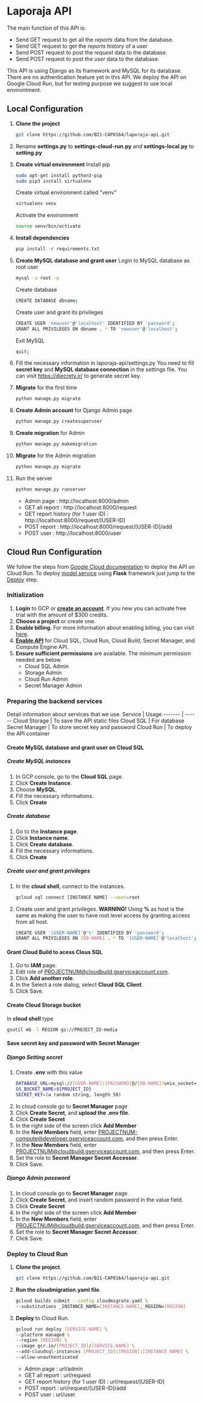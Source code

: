 # Laporaja API
The main function of this API is:
- Send GET request to get all the _reports_ data from the database.
- Send GET request to get the _reports_ history of a user
- Send POST request to post the _request_ data to the database.
- Send POST request to post the _user_ data to the database.

This API is using Django as its framework and MySQL for its database.
There are no authentication feature yet in this API. 
We deploy the API on Google Cloud Run, but for testing purpose we suggest to use local environtment.

## Local Configuration
1. **Clone the project**
    ```sh
    git clone https://github.com/B21-CAP0164/laporaja-api.git
    ```
2. Rename **settings.py** to **settings-cloud-run.py** and **settings-local.py** to **setting.py**
2. **Create virtual environment**
    Install pip
    ```sh
    sudo apt-get install python3-pip
    sudo pip3 install virtualenv
    ```
    Create virtual environment called "venv"
    ```sh
    virtualenv venv
    ```
    Activate the environment
    ```sh
    source venv/bin/activate
    ```
3. **Install dependencies**
    ```python
    pip install -r requirements.txt
    ```
4. **Create MySQL database and grant user**
    Login to MySQL database as root user
    ```sh
    mysql -u root -p
    ```
    Create database
    ```sh
    CREATE DATABASE dbname;
    ```
    Create user and grant its privileges
    ```sh
    CREATE USER 'newuser'@'localhost' IDENTIFIED BY 'password';
    GRANT ALL PRIVILEGES ON dbname . * TO 'newuser'@'localhost';
    ```
    Exit MySQL
    ```sh
    quit;
    ```
5. Fill the necessary information in laporaja-api/settings.py
    You need to fill **secret key** and **MySQL database connection** in the settings file.
    You can visit https://djecrety.ir/ to generate secret key. 

6. **Migrate** for the first time
    ```sh
    python manage.py migrate
    ```
7. **Create Admin account** for Django Admin page
    ```sh
    python manage.py createsuperuser
    ```
8. **Create migration** for Admin
    ```sh
    python manage.py makemigration
    ```
9. **Migrate** for the Admin migration
    ```sh
    python manage.py migrate
    ```
10. Run the server
    ```sh
    python manage.py runserver
    ```
    - Admin page : http://localhost:8000/admin
    - GET all report : http://localhost:8000/request
    - GET report history (for 1 user ID) : http://localhost:8000/request/[USER-ID]
    - POST report : http://localhost:8000/request/[USER-ID]/add
    - POST user : http://localhost:8000/user
    
## Cloud Run Configuration
We follow the steps from [Google Cloud documentation](https://cloud.google.com/python/django/run) to deploy the API on Cloud Run.
To deploy [model service](https://github.com/B21-CAP0164/ML_Final-Project.git) using **Flask** framework just jump to the [Deploy](#deploy-to-cloud-run) step.

### Initialization
1. **Login** to GCP or [**create an account**](https://console.cloud.google.com/freetrial?_ga=2.79791191.1147108650.1623074813-999576286.1622490512). If you new you can activate free trial with the amount of $300 credits.
2. **Choose a project** or create one.
3. **Enable billing**. For more information about enabling billing, you can visit [here]( https://cloud.google.com/billing/docs/how-to/modify-project).
4. [**Enable API**](https://console.cloud.google.com/flows/enableapi?apiid=run.googleapis.com,sql-component.googleapis.com,sqladmin.googleapis.com,compute.googleapis.com,cloudbuild.googleapis.com,secretmanager.googleapis.com&_ga=2.118206409.1147108650.1623074813-999576286.1622490512&_gac=1.253091323.1623075296.Cj0KCQjwh_eFBhDZARIsALHjIKdof96Em5Zk67EaqR4GmjPsoKsXKBHSwcW2xWhYxw8IyGxNqAnHdsgaAqRDEALw_wcB) for Cloud SQL, Cloud Run, Cloud Build, Secret Manager, and Compute Engine API.
5. **Ensure sufficient permissions** are available. The minimum permission needed are below.
    - Cloud SQL Admin
    - Storage Admin
    - Cloud Run Admin
    - Secret Manager Admin

### Preparing the backend services
Detail information about services that we use.
Service | Usage
------- | ------
Cloud Storage | To save the API static files
Cloud SQL | For database
Secret Manager | To store secret key and password
Cloud Run | To deploy the API container

#### Create MySQL database and grant user on Cloud SQL
##### Create MySQL instances 
1. In GCP console, go to the **Cloud SQL** page.
2. Click **Create Instance**.
3. Choose **MySQL**.
4. Fill the necessary informations.
5. Click **Create**
##### Create database
1. Go to the **Instance page**.
2. Click **Instance name**.
3. Click **Create database**.
4. Fill the necessary informations.
5. Click **Create**
##### Create user and grant privileges
1. In the **cloud shell**, connect to the instances.
    ```sh
    gcloud sql connect [INSTANCE NAME] --user=root
    ```
2. Create user and grant privileges.
**WARNING!** Using **%** as host is the same as making the user to have root level access by granting access from all host.
    ```sh
    CREATE USER '[USER-NAME]'@'%' IDENTIFIED BY 'password';
    GRANT ALL PRIVILEGES ON [DB-NAME] . * TO '[USER-NAME]'@'localhost';
    ```
    
#### Grant Cloud Build to acess Clous SQL
1. Go to **IAM** page.
2. Edit role of PROJECTNUM@cloudbuild.gserviceaccount.com.
3. Click **Add another role**.
4. In the Select a role dialog, select **Cloud SQL Client**.
5. Click Save.

#### Create Cloud Storage bucket
In **cloud shell** type
```sh
gsutil mb -l REGION gs://PROJECT_ID-media
```

#### Save secret key and password with Secret Manager
##### Django Setting secret
1. Create **.env** with this value
    ```sh
    DATABASE_URL=mysql://[USER-NAME]:[PASSWORD]@/[DB-NAME]?unix_socket=/cloudsql/${PROJECT_ID}:${REGION}:<instances-name>
    GS_BUCKET_NAME=${PROJECT_ID} 
    SECRET_KEY=(a random string, length 50)
    ```
2. In cloud console go to **Secret Manager** page
3. Click **Create Secret**, and **upload the .env file**. 
4. Click **Create Secret**
5. In the right side of the screen click **Add Member**
6. In the **New Members** field, enter PROJECTNUM-compute@developer.gserviceaccount.com, and then press Enter.
7. In the **New Members** field, enter PROJECTNUM@cloudbuild.gserviceaccount.com, and then press Enter.
8. Set the role to **Secret Manager Secret Accessor**.
9. Click Save.
##### Django Admin password
1. In cloud console go to **Secret Manager** page
3. Click **Create Secret**, and insert random password in the value field. 
4. Click **Create Secret**
5. In the right side of the screen click **Add Member**
7. In the **New Members** field, enter PROJECTNUM@cloudbuild.gserviceaccount.com, and then press Enter.
8. Set the role to **Secret Manager Secret Accessor**.
9. Click Save.

### Deploy to Cloud Run
1. **Clone the project**.
    ```sh
    git clone https://github.com/B21-CAP0164/laporaja-api.git
    ```
2. **Run the cloudmigration.yaml file**. 
    ```sh
    gcloud builds submit --config cloudmigrate.yaml \
    --substitutions _INSTANCE_NAME=[INSTANCE-NAME],_REGION=[REGION]
    ```
3. **Deploy** to Cloud Run.
    ```sh
    gcloud run deploy [SERVICE-NAME] \
    --platform managed \
    --region [REGION] \
    --image gcr.io/[PROJECT_ID]/[SERVICE-NAME] \
    --add-cloudsql-instances [PROJECT_ID]:[REGION]:[INSTANCE_NAME] \
    --allow-unauthenticated
    ```
    - Admin page : url/admin
    - GET all report : url/request
    - GET report history (for 1 user ID) : url/request/[USER-ID]
    - POST report : url/request/[USER-ID]/add
    - POST user : url/user
